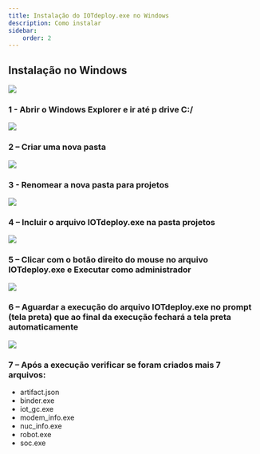 ```yaml
---
title: Instalação do IOTdeploy.exe no Windows
description: Como instalar
sidebar:
    order: 2
---
```

[comment]: <> (Documentação online para o aplicativo Interface de Comando Eletromidia)
[comment]: <> (Criado por Alexandre de Abreu - alexandre.abreu@eletromidia.com.br)
[comment]: <> (Data : 10/09/2024)
 

## Instalação no Windows

![](https://i.imgur.com/XBOY5BJ.png)
### 1 - Abrir o Windows Explorer e ir até p drive C:/

![](https://i.imgur.com/JRamdyg.png)
### 2 – Criar uma nova pasta

![](https://i.imgur.com/KEsTz0m.png)
### 3  - Renomear a nova pasta para <b>projetos</b>
 
![](https://i.imgur.com/GgkHMsB.png)
### 4 – Incluir o arquivo <b>IOTdeploy.exe</b> na pasta projetos

![](https://i.imgur.com/nggHGBy.png)
### 5 – Clicar com o botão direito do mouse no arquivo <b>IOTdeploy.exe</b> e Executar como administrador

![](https://i.imgur.com/IOQyAnM.png)
### 6 – Aguardar a execução do arquivo IOTdeploy.exe no prompt (tela preta) que ao final da execução fechará a tela preta automaticamente

![](https://i.imgur.com/GDMI0SC.png)
### 7 – Após a execução verificar se foram criados mais 7 arquivos:

- artifact.json
- binder.exe
- iot_gc.exe
- modem_info.exe
- nuc_info.exe
- robot.exe
- soc.exe
